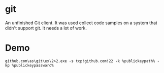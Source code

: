 # git
An unfinished Git client. It was used collect code samples on a system that didn't support git. It needs a lot of work.


# Demo

```
github.com\as\git\ex\2>2.exe -s tcp!github.com!22 -k %publickeypath% -kp %publickeypassword%
```
